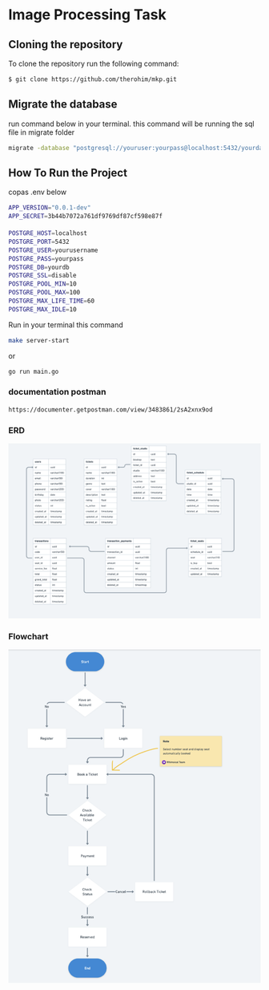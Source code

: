# Image Processing Task

## Cloning the repository
To clone the repository run the following command:
```bash
$ git clone https://github.com/therohim/mkp.git
```

## Migrate the database
run command below in your terminal. this command will be running the sql file in migrate folder
```bash
migrate -database "postgresql://youruser:yourpass@localhost:5432/yourdatabase?sslmode=disable" -path "./migrate/" up
```
 
## How To Run the Project
copas .env below
 ```bash
APP_VERSION="0.0.1-dev"
APP_SECRET=3b44b7072a761df9769df87cf598e87f

POSTGRE_HOST=localhost
POSTGRE_PORT=5432
POSTGRE_USER=yourusername
POSTGRE_PASS=yourpass
POSTGRE_DB=yourdb
POSTGRE_SSL=disable
POSTGRE_POOL_MIN=10
POSTGRE_POOL_MAX=100
POSTGRE_MAX_LIFE_TIME=60
POSTGRE_MAX_IDLE=10
 ```
 Run in your terminal this command
 ```bash
 make server-start
 ```
 or 
 ```bash
 go run main.go
 ```

 ### documentation postman
 ```bash
 https://documenter.getpostman.com/view/3483861/2sA2xnx9od
 ```

 ### ERD
 ![plot](./assets/image1.png)

 ### Flowchart
 ![plot](./assets/image2.png)